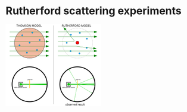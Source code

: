 # Rutherford scattering experiments

<img src="./assets/Geiger-Marsden_experiment_expectation_and_result.svg" alt="Geiger-Marsden_experiment_expectation_and_result" style="zoom:25%;" />